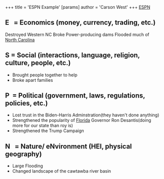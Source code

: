 +++
 title = 'ESPN Example'
[params]
	author = 'Carson West'
+++
 [ESPN](./../espn/)
## E   = Economics (money, currency, trading, etc.)

Destroyed Western NC
Broke Power-producing dams
Flooded much of [North Carolina](./../north-carolina/)

## S = Social (interactions, language, religion, culture, people, etc.)
- Brought people together to help
- Broke apart families
## P  = Political (government, laws, regulations, policies, etc.)
- Lost trust in the Biden-Harris Adminstration(they haven't done anything)
- Strengthened the popularity of [Florida](./../florida/) Governor Ron Desantis(doing more for our state than roy is)
- Strengthened the Trump Campaign

## N   = Nature/ eNvironment (HEI, physical geography)
- Large Flooding
- Changed landscape of the cawtawba river basin
